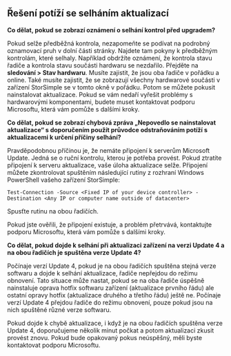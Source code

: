 <!--author=alkohli last changed: 08/29/17-->

## <a name="troubleshooting-update-failures"></a>Řešení potíží se selháním aktualizací
**Co dělat, pokud se zobrazí oznámení o selhání kontrol před upgradem?**

Pokud selže předběžná kontrola, nezapomeňte se podívat na podrobný oznamovací pruh v dolní části stránky. Najdete tam pokyny k předběžným kontrolám, které selhaly. Například obdržíte oznámení, že kontrola stavu řadiče a kontrola stavu součásti hardwaru se nezdařilo. Přejděte na **sledování > Stav hardwaru**. Musíte zajistit, že jsou oba řadiče v pořádku a online. Také musíte zajistit, že se zobrazují všechny hardwarové součásti v zařízení StorSimple se v tomto okně v pořádku. Potom se můžete pokusit nainstalovat aktualizace. Pokud se vám nedaří vyřešit problémy s hardwarovými komponentami, budete muset kontaktovat podporu Microsoftu, která vám pomůže s dalšími kroky.

**Co dělat, pokud se zobrazí chybová zpráva „Nepovedlo se nainstalovat aktualizace“ s doporučením použít průvodce odstraňováním potíží s aktualizacemi k určení příčiny selhání?**

Pravděpodobnou příčinou je, že nemáte připojení k serverům Microsoft Update. Jedná se o ruční kontrolu, kterou je potřeba provést. Pokud ztratíte připojení k serveru aktualizace, vaše úloha aktualizace selže. Připojení můžete zkontrolovat spuštěním následující rutiny z rozhraní Windows PowerShell vašeho zařízení StorSimple:

 `Test-Connection -Source <Fixed IP of your device controller> -Destination <Any IP or computer name outside of datacenter>`

Spusťte rutinu na obou řadičích.

Pokud jste ověřili, že připojení existuje, a problém přetrvává, kontaktujte podporu Microsoftu, která vám pomůže s dalšími kroky.

**Co dělat, pokud dojde k selhání při aktualizaci zařízení na verzi Update 4 a na obou řadičích je spuštěna verze Update 4?**

Počínaje verzí Update 4, pokud je na obou řadičích spuštěna stejná verze softwaru a dojde k selhání aktualizace, řadiče nepřejdou do režimu obnovení. Tato situace může nastat, pokud se na oba řadiče úspěšně nainstaluje oprava hotfix softwaru zařízení (aktualizace prvního řádu) ale ostatní opravy hotfix (aktualizace druhého a třetího řádu) ještě ne. Počínaje verzí Update 4 přejdou řadiče do režimu obnovení, pouze pokud jsou na nich spuštěné různé verze softwaru. 

Pokud dojde k chybě aktualizace, i když je na obou řadičích spuštěna verze Update 4, doporučujeme několik minut počkat a potom aktualizaci zkusit provést znovu. Pokud bude opakovaný pokus neúspěšný, měli byste kontaktovat podporu Microsoftu.

